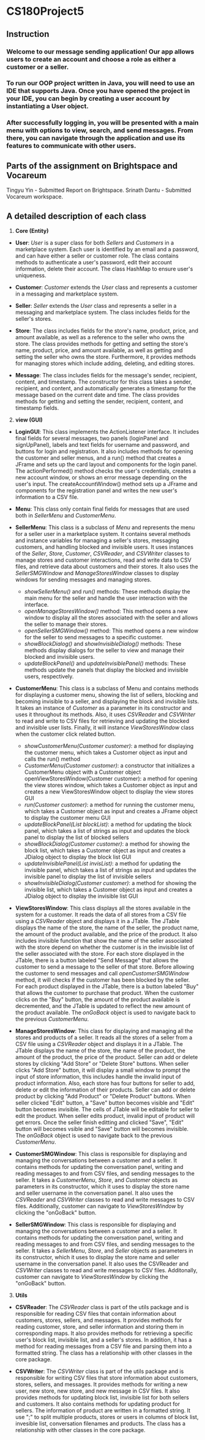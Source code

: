 # CS180Project5

## Instruction

### Welcome to our message sending application! Our app allows users to create an account and choose a role as either a customer or a seller.

### To run our OOP project written in Java, you will need to use an IDE that supports Java. Once you have opened the project in your IDE, you can begin by creating a user account by instantiating a User object.

### After successfully logging in, you will be presented with a main menu with options to view, search, and send messages. From there, you can navigate through the application and use its features to communicate with other users.

## Parts of the assignment on Brightspace and Vocareum
Tingyu Yin - Submitted Report on Brightspace. Srinath Dantu - Submitted Vocareum workspace.

## A detailed description of each class

1. **Core (Entity)**

  - **User**: *User* is a super class for both *Sellers* and *Customers* in a marketplace system. Each user is identified by an email and a password, and can have either a seller or customer role. The class contains methods to authenticate a user's password, edit their account information, delete their account. The class HashMap to ensure user's uniqueness.

  - **Customer**: *Customer* extends the *User* class and represents a customer in a messaging and marketplace system.

  - **Seller**: *Seller* extends the *User* class and represents a seller in a messaging and marketplace system. The class includes fields for the seller's stores.

  - **Store**: The class includes fields for the store's name, product, price, and amount available, as well as a reference to the seller who owns the store. The class provides methods for getting and setting the store's name, product, price, and amount available, as well as getting and setting the seller who owns the store. Furthermore, it provides methods for managing stores which include adding, deleting, and editing stores.

  - **Message**: The class includes fields for the message's sender, recipient, content, and timestamp. The constructor for this class takes a sender, recipient, and content, and automatically generates a timestamp for the message based on the current date and time. The class provides methods for getting and setting the sender, recipient, content, and timestamp fields.

2. **view (GUI)**

  - **LoginGUI**: This class implements the ActionListener interface. It includes final fields for several messages, two panels (loginPanel and signUpPanel), labels and text fields for username and password, and buttons for login and registration. It also includes methods for opening the customer and seller menus, and a run() method that creates a JFrame and sets up the card layout and components for the login panel. The actionPerformed() method checks the user's credentials, creates a new account window, or shows an error message depending on the user's input. The createAccountWindow() method sets up a JFrame and components for the registration panel and writes the new user's information to a CSV file.
  
  - **Menu**: This class only contain final fields for messages that are used both in *SellerMenu* and *CustomerMenu*.
  
  - **SellerMenu**: This class is a subclass of *Menu* and represents the menu for a seller user in a marketplace system. It contains several methods and instance variables for managing a seller's stores, messaging customers, and handling blocked and invisible users. It uses instances of the *Seller*, *Store*, *Customer*, *CSVReader*, and *CSVWriter* classes to manage stores and customer interactions, read and write data to CSV files, and retrieve data about customers and their stores. It also uses the *SellerSMGWindow* and *ManageStoresWindow* classes to display windows for sending messages and managing stores.
    + *showSellerMenu()* and *run()* methods: These methods display the main menu for the seller and handle the user interaction with the interface.
    + *openManageStoresWindow()* method: This method opens a new window to display all the stores associated with the seller and allows the seller to manage their stores.
    + *openSellerSMGWindow()* method: This method opens a new window for the seller to send messages to a specific customer.
    + *showBlockDialog()* and *showInvisibleDialog()* methods: These methods display dialogs for the seller to view and manage their blocked and invisible users.
    + *updateBlockPanel()* and *updateInvisiblePanel()* methods: These methods update the panels that display the blocked and invisible users, respectively.
  
  - **CustomerMenu**: This class is a subclass of Menu and contains methods for displaying a customer menu, showing the list of sellers, blocking and becoming invisible to a seller, and displaying the block and invisible lists. It takes an instance of *Customer* as a parameter in its constructor and uses it throughout its methods. Also, it uses *CSVReader* and *CSVWriter* to read and write to CSV files for retrieving and updating the blocked and invisible user lists. Finally, it will instance *ViewStoresWindow* class when the customer click related button.
    + *showCustomerMenu(Customer customer)*: a method for displaying the customer menu, which takes a Customer object as input and calls the run() method
    + *CustomerMenu(Customer customer)*: a constructor that initializes a CustomerMenu object with a Customer object
openViewStoresWindow(Customer customer): a method for opening the view stores window, which takes a Customer object as input and creates a new ViewStoresWindow object to display the view stores GUI
    + *run(Customer customer)*: a method for running the customer menu, which takes a Customer object as input and creates a JFrame object to display the customer menu GUI
    + *updateBlockPanel(List<String> blockList)*: a method for updating the block panel, which takes a list of strings as input and updates the block panel to display the list of blocked sellers
    + *showBlockDialog(Customer customer)*: a method for showing the block list, which takes a Customer object as input and creates a JDialog object to display the block list GUI
    + *updateInvisiblePanel(List<String> invisList)*: a method for updating the invisible panel, which takes a list of strings as input and updates the invisible panel to display the list of invisible sellers
    + *showInvisibleDialog(Customer customer)*: a method for showing the invisible list, which takes a Customer object as input and creates a JDialog object to display the invisible list GUI

  
  - **ViewStoresWindow**: This class displays all the stores available in the system for a customer. It reads the data of all stores from a CSV file using a *CSVReader* object and displays it in a JTable. The JTable displays the name of the store, the name of the seller, the product name, the amount of the product available, and the price of the product. It also includes invisible function that show the name of the seller associated with the store depend on whether the customer is in the invisible list of the seller associated with the store. For each store displayed in the JTable, there is a button labeled "Send Message" that allows the customer to send a message to the seller of that store. Before allowing the customer to send messages and call *openCustomerSMGWindow* method, it will checks if the customer has been blocked by the seller. For each product displayed in the JTable, there is a button labeled "Buy" that allows the customer to purchase that product. When the customer clicks on the "Buy" button, the amount of the product available is decremented, and the JTable is updated to reflect the new amount of the product available. The *onGoBack* object is used to navigate back to the previous *CustomerMenu*.
  
  - **ManageStoresWindow**: This class for displaying and managing all the stores and products of a seller. It reads all the stores of a seller from a CSV file using a *CSVReader* object and displays it in a JTable. The JTable displays the name of the store, the name of the product, the amount of the product, the price of the product. Seller can add or delete stores by clicking "Add Store" or "Delete Store" buttons. When seller clicks "Add Store" button, it will display a small window to prompt the input of store information, this includes handle the invalid input of product information. Also, each store has four buttons for seller to add, delete or edit the information of their products. Seller can add or delete product by clicking "Add Product" or "Delete Product" buttons. When seller clicked "Edit" button, a "Save" button becomes visible and "Edit" button becomes invisible. The cells of JTable will be editable for seller to edit the product. When seller edits product, invalid input of product will get errors. Once the seller finish editting and clicked "Save", "Edit" button will becomes vsible and "Save" button will becomes invisible. The *onGoBack* object is used to navigate back to the previous *CustomerMenu*.

  - **CustomerSMGWindow**: This class is responsible for displaying and managing the conversations between a customer and a seller. It contains methods for updating the conversation panel, writing and reading messages to and from CSV files, and sending messages to the seller. It takes a *CustomerMenu*, *Store*, and *Customer* objects as parameters in its constructor, which it uses to display the store name and seller username in the conversation panel. It also uses the *CSVReader* and *CSVWriter* classes to read and write messages to CSV files. Additionally, customer can navigate to *ViewStoresWindow* by clicking the "onGoBack" button.
  
  - **SellerSMGWindow**: This class is responsible for displaying and managing the conversations between a customer and a seller. It contains methods for updating the conversation panel, writing and reading messages to and from CSV files, and sending messages to the seller. It takes a *SellerMenu*, *Store*, and *Seller* objects as parameters in its constructor, which it uses to display the store name and seller username in the conversation panel. It also uses the CSVReader and *CSVWriter* classes to read and write messages to CSV files. Additonally, customer can navigate to *ViewStoresWindow* by clicking the "onGoBack" button.

3. **Utils**
  
  - **CSVReader**: The *CSVReader* class is part of the utils package and is responsible for reading CSV files that contain information about customers, stores, sellers, and messages. It provides methods for reading customer, store, and seller information and storing them in corresponding maps. It also provides methods for retrieving a specific user's block list, invisible list, and a seller's stores. In addition, it has a method for reading messages from a CSV file and parsing them into a formatted string. The class has a relationship with other classes in the core package.
  
  - **CSVWriter**: The *CSVWriter* class is part of the utils package and is responsible for writing CSV files that store information about customers, stores, sellers, and messages. It provides methods for writing a new user, new store, new store, and new message in CSV files. It also provides methods for updating block list, invisible list for both sellers and customers. It also contains methods for updating product for sellers. The information of product are written in a formatted string. It use ";" to split multiple products, stores or users in columns of block list, invesible list, conversation filenames and products. The class has a relationship with other classes in the core package.
  



